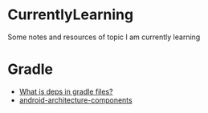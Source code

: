 # CurrentlyLearning
Some notes and resources of topic I am currently learning

# Gradle
- [What is deps in gradle files?](https://stackoverflow.com/questions/47236796/what-is-deps-in-implementation-deps-support-app-compat)
- [android-architecture-components](https://github.com/googlesamples/android-architecture-components/blob/master/versions.gradle#L5)
